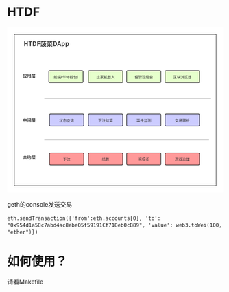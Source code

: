 # HTDF

![](dice.png)


geth的console发送交易

```
eth.sendTransaction({'from':eth.accounts[0], 'to': "0x954d1a58c7abd4ac8ebe05f59191Cf718eb0cB89", 'value': web3.toWei(100, "ether")})
```


# 如何使用？

请看Makefile

